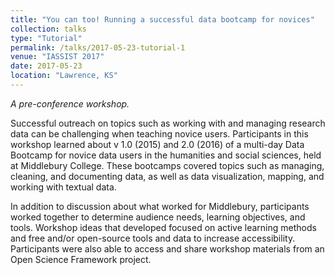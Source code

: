 ```yaml
---
title: "You can too! Running a successful data bootcamp for novices"
collection: talks
type: "Tutorial"
permalink: /talks/2017-05-23-tutorial-1
venue: "IASSIST 2017"
date: 2017-05-23
location: "Lawrence, KS"
---
```

*A pre-conference workshop.*

Successful outreach on topics such as working with and managing research data can be challenging when teaching novice users. Participants in this workshop  learned about v 1.0 (2015) and 2.0 (2016) of a multi-day Data Bootcamp for novice data users in the humanities and social sciences, held at Middlebury College. These bootcamps covered topics such as managing, cleaning, and documenting data, as well as data visualization, mapping, and working with textual data.

In addition to discussion about what worked for Middlebury, participants worked together to determine audience needs, learning objectives, and tools. Workshop ideas that developed focused on active learning methods and free and/or open-source tools and data to increase accessibility. Participants were also able to access and share workshop materials from an Open Science Framework project.
